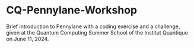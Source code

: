 # CQ-Pennylane-Workshop

Brief introduction to Pennylane with a coding exercise and a challenge, given at the Quantum Computing Summer School of the Institut Quantique on June 11, 2024.
